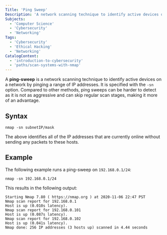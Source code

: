 ```yaml
---
Title: 'Ping Sweep'
Description: 'A network scanning technique to identify active devices on a network by pinging a range of IP addresses.'
Subjects:
  - 'Computer Science'
  - 'Cybersecurity'
  - 'Networking'
Tags:
  - 'Cybersecurity'
  - 'Ethical Hacking'
  - 'Networking'
CatalogContent:
  - 'introduction-to-cybersecurity'
  - 'paths/scan-systems-with-nmap'
---
```


A **ping-sweep** is a network scanning technique to identify active devices on a network by pinging a range of IP addresses. It is specified with the `-sn` option.  Compared to other methods, ping sweeps can be harder to detect as it is not as aggressive and can skip regular scan stages, making it more of an advantage.

## Syntax

```pseudo
nmap -sn subnetIP/mask
```

The above identifies all of the IP addresses that are currently online without sending any packets to these hosts.

## Example

The following example runs a ping-sweep on `192.168.0.1/24`:

```shell
nmap -sn 192.168.0.1/24
```

This results in the following output:

```shell
Starting Nmap 7.80 ( https://nmap.org ) at 2020-11-06 22:47 PST
Nmap scan report for 192.168.0.1
Host is up (0.010s latency).
Nmap scan report for 192.168.0.101
Host is up (0.087s latency).
Nmap scan report for 192.168.0.102
Host is up (0.041s latency).
Nmap done: 256 IP addresses (3 hosts up) scanned in 4.44 seconds
```